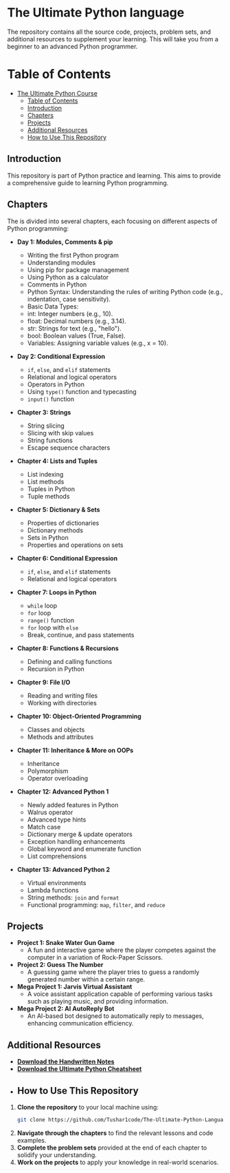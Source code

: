 # The Ultimate Python language
The repository contains all the source code, projects, problem sets, and additional resources to supplement your learning. This will take you from a beginner to an advanced Python programmer.
# Table of Contents
- [The Ultimate Python Course](#the-ultimate-python-course)
  - [Table of Contents](#table-of-contents)
  - [Introduction](#introduction)
  - [Chapters](#chapters)
  - [Projects](#projects)
  - [Additional Resources](#additional-resources)
  - [How to Use This Repository](#how-to-use-this-repository)

## Introduction

This repository is part of Python practice and learning. This aims to provide a comprehensive guide to learning Python programming.

## Chapters

The is divided into several chapters, each focusing on different aspects of Python programming:

- **Day 1: Modules, Comments & pip**
  - Writing the first Python program
  - Understanding modules
  - Using pip for package management
  - Using Python as a calculator
  - Comments in Python
  - Python Syntax: Understanding the rules of writing Python code (e.g., indentation, case sensitivity).
  - Basic Data Types:
  - int: Integer numbers (e.g., 10).
  - float: Decimal numbers (e.g., 3.14).
  - str: Strings for text (e.g., "hello").
  - bool: Boolean values (True, False).
  - Variables: Assigning variable values (e.g., x = 10).

- **Day 2: Conditional Expression**
  - `if`, `else`, and `elif` statements
  - Relational and logical operators
  - Operators in Python
  - Using `type()` function and typecasting
  - `input()` function
    
- **Chapter 3: Strings**
  - String slicing
  - Slicing with skip values
  - String functions
  - Escape sequence characters
- **Chapter 4: Lists and Tuples**
  - List indexing
  - List methods
  - Tuples in Python
  - Tuple methods
- **Chapter 5: Dictionary & Sets**
  - Properties of dictionaries
  - Dictionary methods
  - Sets in Python
  - Properties and operations on sets
- **Chapter 6: Conditional Expression**
  - `if`, `else`, and `elif` statements
  - Relational and logical operators
- **Chapter 7: Loops in Python**
  - `while` loop
  - `for` loop
  - `range()` function
  - `for` loop with `else`
  - Break, continue, and pass statements
- **Chapter 8: Functions & Recursions**
  - Defining and calling functions
  - Recursion in Python
- **Chapter 9: File I/O**
  - Reading and writing files
  - Working with directories
- **Chapter 10: Object-Oriented Programming**
  - Classes and objects
  - Methods and attributes
- **Chapter 11: Inheritance & More on OOPs**
  - Inheritance
  - Polymorphism
  - Operator overloading
- **Chapter 12: Advanced Python 1**
  - Newly added features in Python
  - Walrus operator
  - Advanced type hints
  - Match case
  - Dictionary merge & update operators
  - Exception handling enhancements
  - Global keyword and enumerate function
  - List comprehensions
- **Chapter 13: Advanced Python 2**
  - Virtual environments
  - Lambda functions
  - String methods: `join` and `format`
  - Functional programming: `map`, `filter`, and `reduce`
 
## Projects

- **Project 1: Snake Water Gun Game**
  - A fun and interactive game where the player competes against the computer in a variation of Rock-Paper Scissors.
- **Project 2: Guess The Number**
  - A guessing game where the player tries to guess a randomly generated number within a certain range.
- **Mega Project 1: Jarvis Virtual Assistant**
  - A voice assistant application capable of performing various tasks such as playing music, and providing information.
- **Mega Project 2: AI AutoReply Bot**
  - An AI-based bot designed to automatically reply to messages, enhancing communication efficiency.

## Additional Resources

- **[Download the Handwritten Notes](https://www.codewithharry.com/notes)**
- **[Download the Ultimate Python Cheatsheet](https://www.codewithharry.com/blogpost/python-cheatsheet/)**
- ## How to Use This Repository

1. **Clone the repository** to your local machine using:
   ```sh
   git clone https://github.com/Tushar1code/The-Ultimate-Python-Language.git
   ```
2. **Navigate through the chapters** to find the relevant lessons and code examples.
3. **Complete the problem sets** provided at the end of each chapter to solidify your understanding.
4. **Work on the projects** to apply your knowledge in real-world scenarios.
